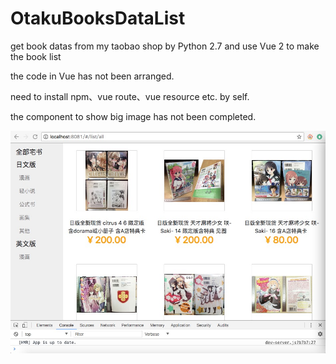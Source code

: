 # OtakuBooksDataList
get book datas from my taobao shop by Python 2.7 and use Vue 2 to make the book list

the code in Vue has not been arranged.

need to install npm、vue route、vue resource etc. by self.

the component to show big image has not been completed.

![udspj](https://github.com/udspj/OtakuBooksDataList/blob/master/bookListDemo.jpg?raw=true)